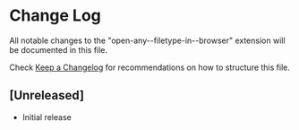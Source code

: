 # Change Log

All notable changes to the "open-any--filetype-in--browser" extension will be documented in this file.

Check [Keep a Changelog](http://keepachangelog.com/) for recommendations on how to structure this file.

## [Unreleased]

- Initial release